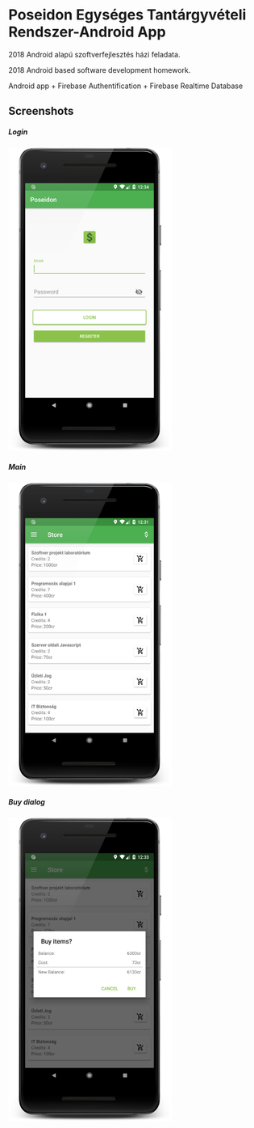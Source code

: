 # Poseidon Egységes Tantárgyvételi Rendszer-Android App
2018 Android alapú szoftverfejlesztés házi feladata.

2018 Android based software development homework.

Android app + Firebase Authentification + Firebase Realtime Database

## Screenshots
##### Login
<img src="readme_res/login_framed.png" height="600" />

##### Main
<img src="readme_res/main_framed.png" height="600" />

##### Buy dialog
<img src="readme_res/buy_dialog_framed.png" height="600" />
